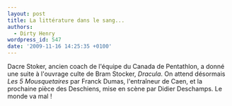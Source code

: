 ```yaml
---
layout: post
title: La littérature dans le sang...
authors:
  - Dirty Henry
wordpress_id: 547
date: '2009-11-16 14:25:35 +0100'
---
```

Dacre Stoker, ancien coach de l'équipe du Canada de Pentathlon, a donné une suite à l'ouvrage culte de Bram Stocker, *Dracula*. On attend désormais *Les 5 Mousquetaires* par Franck Dumas, l'entraîneur de Caen, et la prochaine pièce des Deschiens, mise en scène par Didier Deschamps. Le monde va mal !
